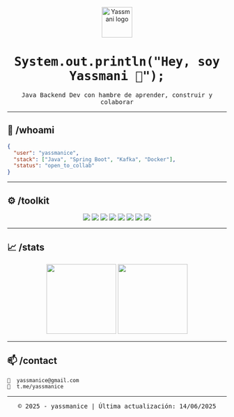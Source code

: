<!-- ⬛ INICIO TERMINAL STYLE - YASSMANI ⬛ -->

<p align="center">
  <img src="https://cdn-icons-png.flaticon.com/512/5024/5024509.png" width="70" alt="Yassmani logo" />
</p>

<h1 align="center">
  <samp>System.out.println("Hey, soy Yassmani 👋");</samp>
</h1>

<p align="center">
  <samp>Java Backend Dev con hambre de aprender, construir y colaborar</samp>
</p>

---

## 👤 /whoami

```json
{
  "user": "yassmanice",
  "stack": ["Java", "Spring Boot", "Kafka", "Docker"],
  "status": "open_to_collab"
}
````

---

## ⚙️ /toolkit

<p align="center">
  <img src="https://img.shields.io/badge/Java-05122A?style=flat&logo=openjdk" />
  <img src="https://img.shields.io/badge/Spring_Boot-05122A?style=flat&logo=spring-boot" />
  <img src="https://img.shields.io/badge/Kafka-05122A?style=flat&logo=apache-kafka" />
  <img src="https://img.shields.io/badge/Docker-05122A?style=flat&logo=docker" />
  <img src="https://img.shields.io/badge/PostgreSQL-05122A?style=flat&logo=postgresql" />
  <img src="https://img.shields.io/badge/MongoDB-05122A?style=flat&logo=mongodb" />
  <img src="https://img.shields.io/badge/AWS-05122A?style=flat&logo=amazonaws" />
  <img src="https://img.shields.io/badge/Azure-05122A?style=flat&logo=microsoftazure" />
</p>

---

## 📈 /stats

<p align="center">
  <img height="160em" src="https://github-readme-stats.vercel.app/api?username=yassmanice&show_icons=true&theme=github_dark&hide_border=true&count_private=true" />
  <img height="160em" src="https://github-readme-stats.vercel.app/api/top-langs/?username=yassmanice&layout=compact&theme=github_dark&hide_border=true" />
</p>

---

## 📫 /contact

```bash
📧  yassmanice@gmail.com
📨  t.me/yassmanice
```

---

<p align="center">
  <samp>© 2025 - yassmanice | Última actualización: 14/06/2025</samp>
</p>

<!-- ⬛ FIN TERMINAL STYLE - YASSMANI ⬛ -->
